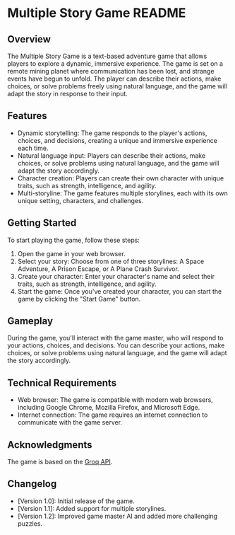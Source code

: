 **Multiple Story Game README**
==========================

**Overview**
-----------

The Multiple Story Game is a text-based adventure game that allows players to explore a dynamic, immersive experience. The game is set on a remote mining planet where communication has been lost, and strange events have begun to unfold. The player can describe their actions, make choices, or solve problems freely using natural language, and the game will adapt the story in response to their input.

**Features**
---------

* Dynamic storytelling: The game responds to the player's actions, choices, and decisions, creating a unique and immersive experience each time.
* Natural language input: Players can describe their actions, make choices, or solve problems using natural language, and the game will adapt the story accordingly.
* Character creation: Players can create their own character with unique traits, such as strength, intelligence, and agility.
* Multi-storyline: The game features multiple storylines, each with its own unique setting, characters, and challenges.

**Getting Started**
-------------------

To start playing the game, follow these steps:

1. Open the game in your web browser.
2. Select your story: Choose from one of three storylines: A Space Adventure, A Prison Escape, or A Plane Crash Survivor.
3. Create your character: Enter your character's name and select their traits, such as strength, intelligence, and agility.
4. Start the game: Once you've created your character, you can start the game by clicking the "Start Game" button.

**Gameplay**
---------

During the game, you'll interact with the game master, who will respond to your actions, choices, and decisions. You can describe your actions, make choices, or solve problems using natural language, and the game will adapt the story accordingly.

**Technical Requirements**
-------------------------

* Web browser: The game is compatible with modern web browsers, including Google Chrome, Mozilla Firefox, and Microsoft Edge.
* Internet connection: The game requires an internet connection to communicate with the game server.

**Acknowledgments**
----------------

The game is based on the [Groq API](https://groq.com/).

**Changelog**
---------

* [Version 1.0]: Initial release of the game.
* [Version 1.1]: Added support for multiple storylines.
* [Version 1.2]: Improved game master AI and added more challenging puzzles.